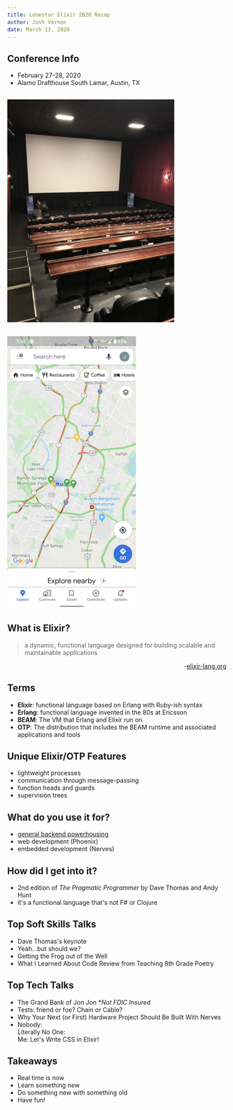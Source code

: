 ```yaml
---
title: Lonestar Elixir 2020 Recap
author: Josh Vernon
date: March 13, 2020
---
```


## Conference Info
- February 27-28, 2020
- Alamo Drafthouse South Lamar, Austin, TX

##  
![](images/theater.jpg)

##  
![](images/traffic.png)

## What is Elixir?
> a dynamic, functional language designed for
> building scalable and maintainable applications

<div style="text-align:right">-<a href="https://elixir-lang.org/">elixir-lang.org</a></div>

## Terms
- **Elixir**: functional language based on Erlang with Ruby-ish syntax
- **Erlang**: functional language invented in the 80s at Ericsson
- **BEAM**: The VM that Erlang and Elixir run on
- **OTP**: The distribution that includes the BEAM runtime and associated applications and tools

## Unique Elixir/OTP Features
- lightweight processes
- communication through message-passing
- function heads and guards
- supervision trees

## What do you use it for?
- [general backend powerhousing](https://blog.discordapp.com/tagged/elixir)
- web development (Phoenix)
- embedded development (Nerves)

## How did I get into it?
- 2nd edition of _The Pragmatic Programmer_ by Dave Thomas and Andy Hunt
- it's a functional language that's not F# or Clojure

## Top Soft Skills Talks
- Dave Thomas's keynote
- Yeah...but should we?
- Getting the Frog out of the Well
- What I Learned About Code Review from Teaching 8th Grade Poetry

## Top Tech Talks
- The Grand Bank of Jon Jon *_Not FDIC Insured_
- Tests: friend or foe? Chain or Cable?
- Why Your Next (or First) Hardware Project Should Be Built With Nerves
- Nobody:  
  Literally No One:  
  Me: Let's Write CSS in Elixir!

## Takeaways
- Real time is now
- Learn something new
- Do something new with something old
- Have fun!
